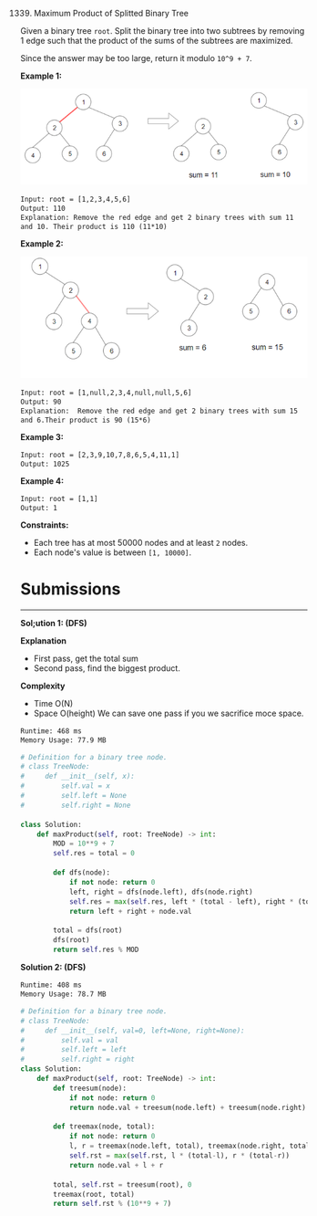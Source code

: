 1339. Maximum Product of Splitted Binary Tree

Given a binary tree `root`. Split the binary tree into two subtrees by removing 1 edge such that the product of the sums of the subtrees are maximized.

Since the answer may be too large, return it modulo `10^9 + 7`.

 

**Example 1:**

![1343_sample_1_1699.png](img/1343_sample_1_1699.png)
```
Input: root = [1,2,3,4,5,6]
Output: 110
Explanation: Remove the red edge and get 2 binary trees with sum 11 and 10. Their product is 110 (11*10)
```

**Example 2:**

![1343_sample_2_1699.png](img/1343_sample_2_1699.png)
```
Input: root = [1,null,2,3,4,null,null,5,6]
Output: 90
Explanation:  Remove the red edge and get 2 binary trees with sum 15 and 6.Their product is 90 (15*6)
```

**Example 3:**
```
Input: root = [2,3,9,10,7,8,6,5,4,11,1]
Output: 1025
```

**Example 4:**
```
Input: root = [1,1]
Output: 1
```

**Constraints:**

* Each tree has at most 50000 nodes and at least `2` nodes.
* Each node's value is between `[1, 10000]`.

# Submissions
---
**Sol;ution 1: (DFS)**

**Explanation**

* First pass, get the total sum
* Second pass, find the biggest product.


**Complexity**

* Time O(N)
* Space O(height)
We can save one pass if you we sacrifice moce space.

```
Runtime: 468 ms
Memory Usage: 77.9 MB
```
```python
# Definition for a binary tree node.
# class TreeNode:
#     def __init__(self, x):
#         self.val = x
#         self.left = None
#         self.right = None

class Solution:
    def maxProduct(self, root: TreeNode) -> int:
        MOD = 10**9 + 7
        self.res = total = 0

        def dfs(node):
            if not node: return 0
            left, right = dfs(node.left), dfs(node.right)
            self.res = max(self.res, left * (total - left), right * (total - right))
            return left + right + node.val

        total = dfs(root)
        dfs(root)
        return self.res % MOD
```

**Solution 2: (DFS)**
```
Runtime: 408 ms
Memory Usage: 78.7 MB
```
```python
# Definition for a binary tree node.
# class TreeNode:
#     def __init__(self, val=0, left=None, right=None):
#         self.val = val
#         self.left = left
#         self.right = right
class Solution:
    def maxProduct(self, root: TreeNode) -> int:
        def treesum(node):
            if not node: return 0
            return node.val + treesum(node.left) + treesum(node.right)
        
        def treemax(node, total):
            if not node: return 0
            l, r = treemax(node.left, total), treemax(node.right, total)
            self.rst = max(self.rst, l * (total-l), r * (total-r))
            return node.val + l + r
        
        total, self.rst = treesum(root), 0
        treemax(root, total)
        return self.rst % (10**9 + 7)
```